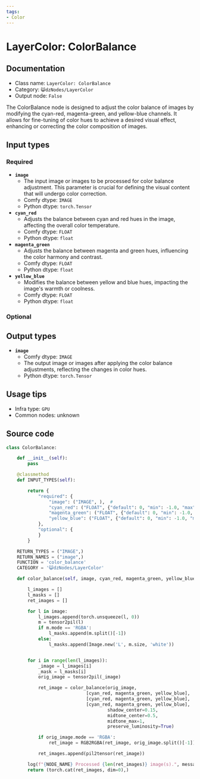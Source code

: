 ```yaml
---
tags:
- Color
---
```


# LayerColor: ColorBalance
## Documentation
- Class name: `LayerColor: ColorBalance`
- Category: `😺dzNodes/LayerColor`
- Output node: `False`

The ColorBalance node is designed to adjust the color balance of images by modifying the cyan-red, magenta-green, and yellow-blue channels. It allows for fine-tuning of color hues to achieve a desired visual effect, enhancing or correcting the color composition of images.
## Input types
### Required
- **`image`**
    - The input image or images to be processed for color balance adjustment. This parameter is crucial for defining the visual content that will undergo color correction.
    - Comfy dtype: `IMAGE`
    - Python dtype: `torch.Tensor`
- **`cyan_red`**
    - Adjusts the balance between cyan and red hues in the image, affecting the overall color temperature.
    - Comfy dtype: `FLOAT`
    - Python dtype: `float`
- **`magenta_green`**
    - Adjusts the balance between magenta and green hues, influencing the color harmony and contrast.
    - Comfy dtype: `FLOAT`
    - Python dtype: `float`
- **`yellow_blue`**
    - Modifies the balance between yellow and blue hues, impacting the image's warmth or coolness.
    - Comfy dtype: `FLOAT`
    - Python dtype: `float`
### Optional
## Output types
- **`image`**
    - Comfy dtype: `IMAGE`
    - The output image or images after applying the color balance adjustments, reflecting the changes in color hues.
    - Python dtype: `torch.Tensor`
## Usage tips
- Infra type: `GPU`
- Common nodes: unknown


## Source code
```python
class ColorBalance:

    def __init__(self):
        pass

    @classmethod
    def INPUT_TYPES(self):

        return {
            "required": {
                "image": ("IMAGE", ),  #
                "cyan_red": ("FLOAT", {"default": 0, "min": -1.0, "max": 1.0, "step": 0.001}),
                "magenta_green": ("FLOAT", {"default": 0, "min": -1.0, "max": 1.0, "step": 0.001}),
                "yellow_blue": ("FLOAT", {"default": 0, "min": -1.0, "max": 1.0, "step": 0.001})
            },
            "optional": {
            }
        }

    RETURN_TYPES = ("IMAGE",)
    RETURN_NAMES = ("image",)
    FUNCTION = 'color_balance'
    CATEGORY = '😺dzNodes/LayerColor'

    def color_balance(self, image, cyan_red, magenta_green, yellow_blue):

        l_images = []
        l_masks = []
        ret_images = []

        for l in image:
            l_images.append(torch.unsqueeze(l, 0))
            m = tensor2pil(l)
            if m.mode == 'RGBA':
                l_masks.append(m.split()[-1])
            else:
                l_masks.append(Image.new('L', m.size, 'white'))


        for i in range(len(l_images)):
            _image = l_images[i]
            _mask = l_masks[i]
            orig_image = tensor2pil(_image)

            ret_image = color_balance(orig_image,
                              [cyan_red, magenta_green, yellow_blue],
                              [cyan_red, magenta_green, yellow_blue],
                              [cyan_red, magenta_green, yellow_blue],
                                      shadow_center=0.15,
                                      midtone_center=0.5,
                                      midtone_max=1,
                                      preserve_luminosity=True)

            if orig_image.mode == 'RGBA':
                ret_image = RGB2RGBA(ret_image, orig_image.split()[-1])

            ret_images.append(pil2tensor(ret_image))

        log(f"{NODE_NAME} Processed {len(ret_images)} image(s).", message_type='finish')
        return (torch.cat(ret_images, dim=0),)

```
